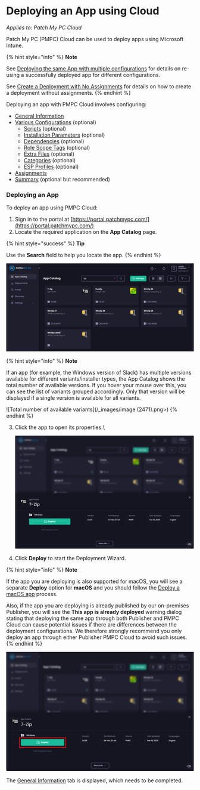 # Deploying an App using Cloud

_Applies to: Patch My PC Cloud_

Patch My PC (PMPC) Cloud can be used to deploy apps using Microsoft Intune.

{% hint style="info" %}
**Note**

See [Deploying the same App with multiple configurations](../deploy-the-same-app-with-cloud-using-multiple-configurations.md) for details on re-using a successfully deployed app for different configurations.

See [Create a Deployment with No Assignments](../create-a-cloud-deployment-without-assignments.md) for details on how to create a deployment without assignments.
{% endhint %}

Deploying an app with PMPC Cloud involves configuring:

* [General Information](cloud-general-information-deployment-tab.md)
* [Various Configurations](cloud-configurations-deployment-tab/) (optional)
  * [Scripts](cloud-configurations-deployment-tab/cloud-scripts-deployment-tool/) (optional)
  * [Installation Parameters](cloud-configurations-deployment-tab/install-parameters-deployments.md) (optional)
  * [Dependencies](cloud-configurations-deployment-tab/dependencies-deployments.md) (optional)
  * [Role Scope Tags](cloud-configurations-deployment-tab/role-scope-tags-optional.md) (optional)
  * [Extra Files](cloud-configurations-deployment-tab/extra-files-deployments.md) (optional)
  * [Categories](cloud-configurations-deployment-tab/categories-deployments.md) (optional)
  * [ESP Profiles](cloud-configurations-deployment-tab/esp-profiles-deployments.md) (optional)
* [Assignments](cloud-assignments-deployment-tab.md)
* [Summary](cloud-summary-deployment-tab.md) (optional but recommended)

### Deploying an App

To deploy an app using PMPC Cloud:

1. Sign in to the portal at [https://portal.patchmypc.com/](https://portal.patchmypc.com/)
2. Locate the required application on the **App Catalog** page.

{% hint style="success" %}
**Tip**

Use the **Search** field to help you locate the app.
{% endhint %}

![“App Catalog” page](/_images/image-(193).png "“App Catalog” page")

{% hint style="info" %}
**Note**

If an app (for example, the Windows version of Slack) has multiple versions available for different variants/installer types, the App Catalog shows the total number of available versions. If you hover your mouse over this, you can see the list of variants grouped accordingly. Only that version will be displayed if a single version is available for all variants.

![Total number of available variants](/_images/image (2471).png>)
{% endhint %}

3.  Click the app to open its properties.\


    ![Application’s “Properties” page](/_images/image-(194).png "Application’s “Properties” page")


4. Click **Deploy** to start the Deployment Wizard.

{% hint style="info" %}
**Note**

If the app you are deploying is also supported for macOS, you will see a separate **Deploy** option for **macOS**  and you should follow the [Deploy a macOS app](../../macos-support-in-cloud/deploy-a-macos-app-in-cloud.md) process.

Also, if the app you are deploying is already published by our on-premises Publisher, you will see the **This app is already deployed** warning dialog stating that deploying the same app through both Publisher and PMPC Cloud can cause potential issues if there are differences between the deployment configurations. We therefore strongly recommend you only deploy an app through either Publisher PMPC Cloud to avoid such issues.
{% endhint %}

![Click &#x22;Deploy&#x22; to start the Deployment Wizard](/_images/image-(195).png "Click &#x22;Deploy&#x22; to start the Deployment Wizard")

The [General Information](cloud-general-information-deployment-tab.md) tab is displayed, which needs to be completed.